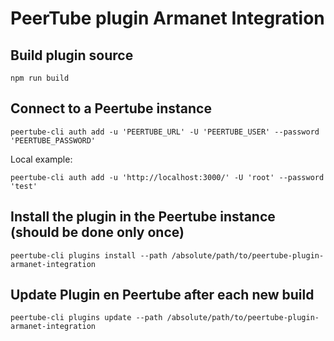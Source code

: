 # PeerTube plugin Armanet Integration

## Build plugin source
```npm run build```

## Connect to a Peertube instance
```peertube-cli auth add -u 'PEERTUBE_URL' -U 'PEERTUBE_USER' --password 'PEERTUBE_PASSWORD'```

Local example:

```peertube-cli auth add -u 'http://localhost:3000/' -U 'root' --password 'test'```

## Install the plugin in the Peertube instance (should be done only once)
```peertube-cli plugins install --path /absolute/path/to/peertube-plugin-armanet-integration```


## Update Plugin en Peertube after each new build
```peertube-cli plugins update --path /absolute/path/to/peertube-plugin-armanet-integration```
